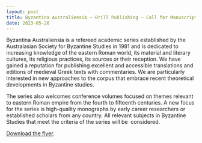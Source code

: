 ```yaml
---
layout: post
title: Byzantina Australiensia – Brill Publishing – Call for Manuscripts
date: 2023-05-26
---
```


Byzantina Australiensia is a refereed academic series established by the
Australasian Society for Byzantine Studies in 1981 and is dedicated to
increasing knowledge of the eastern Roman world, its material and
literary cultures, its religious practices, its
sources or their reception. We have gained a reputation for publishing
excellent and accessible translations and editions of medieval Greek
texts with commentaries. We are particularly interested in new
approaches to the corpus that embrace recent theoretical developments in
Byzantine studies.

The series also welcomes conference
volumes focused on themes relevant to eastern Roman empire from the
fourth to fifteenth centuries. A new focus for the series is
high-quality monographs by early career researchers or established
scholars from any country. All relevant subjects in Byzantine Studies
that meet the criteria of the series will be 
considered.

[Download the
flyer](https://www.aabs.org.au/wp-content/uploads/2023/05/Byz-Aus-flyer.pdf).

 

 

 
